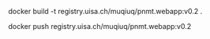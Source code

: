 docker build -t registry.uisa.ch/muqiuq/pnmt.webapp:v0.2 .

docker push registry.uisa.ch/muqiuq/pnmt.webapp:v0.2